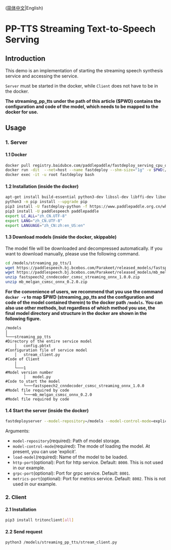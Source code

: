 ([简体中文](./README_cn.md)|English)

# PP-TTS Streaming Text-to-Speech Serving

## Introduction
This demo is an implementation of starting the streaming speech synthesis service and accessing the service.

`Server` must be started in the docker, while `Client` does not have to be in the docker.

**The streaming_pp_tts under the path of this article ($PWD) contains the configuration and code of the model, which needs to be mapped to the docker for use.**

## Usage
### 1. Server
#### 1.1 Docker

```bash
docker pull registry.baidubce.com/paddlepaddle/fastdeploy_serving_cpu_only:22.09
docker run -dit  --net=host --name fastdeploy --shm-size="1g" -v $PWD:/models registry.baidubce.com/paddlepaddle/fastdeploy_serving_cpu_only:22.09
docker exec -it -u root fastdeploy bash
```

#### 1.2 Installation (inside the docker)
```bash
apt-get install build-essential python3-dev libssl-dev libffi-dev libxml2 libxml2-dev libxslt1-dev zlib1g-dev libsndfile1 language-pack-zh-hans wget zip
python3 -m pip install --upgrade pip
pip3 install -U fastdeploy-python -f https://www.paddlepaddle.org.cn/whl/fastdeploy.html
pip3 install -U paddlespeech paddlepaddle
export LC_ALL="zh_CN.UTF-8"
export LANG="zh_CN.UTF-8"
export LANGUAGE="zh_CN:zh:en_US:en"
```

#### 1.3 Download models (inside the docker, skippable)
The model file will be downloaded and decompressed automatically. If you want to download manually, please use the following command.
```bash
cd /models/streaming_pp_tts/1
wget https://paddlespeech.bj.bcebos.com/Parakeet/released_models/fastspeech2/fastspeech2_cnndecoder_csmsc_streaming_onnx_1.0.0.zip
wget https://paddlespeech.bj.bcebos.com/Parakeet/released_models/mb_melgan/mb_melgan_csmsc_onnx_0.2.0.zip
unzip fastspeech2_cnndecoder_csmsc_streaming_onnx_1.0.0.zip
unzip mb_melgan_csmsc_onnx_0.2.0.zip
```
**For the convenience of users, we recommend that you use the command `docker -v` to map $PWD (streaming_pp_tts and the configuration and code of the model contained therein) to the docker path `/models`. You can also use other methods, but regardless of which method you use, the final model directory and structure in the docker are shown in the following figure.**

```
/models 
│
└───streaming_pp_tts                                                #Directory of the entire service model
    │   config.pbtxt                                                #Configuration file of service model
    │   stream_client.py                                            #Code of Client
    │
    └───1                                                           #Model version number
        │   model.py                                                #Code to start the model
        └───fastspeech2_cnndecoder_csmsc_streaming_onnx_1.0.0       #Model file required by code
        └───mb_melgan_csmsc_onnx_0.2.0                              #Model file required by code

```

#### 1.4 Start the server (inside the docker)

```bash
fastdeployserver --model-repository=/models --model-control-mode=explicit --load-model=streaming_pp_tts
```
Arguments:
  - `model-repository`(required): Path of model storage.
  - `model-control-mode`(required): The mode of loading the model. At present, you can use 'explicit'.
  - `load-model`(required): Name of the model to be loaded.
  - `http-port`(optional): Port for http service. Default: `8000`. This is not used in our example.
  - `grpc-port`(optional): Port for grpc service. Default: `8001`.
  - `metrics-port`(optional): Port for metrics service. Default: `8002`. This is not used in our example.

### 2. Client
#### 2.1 Installation
```bash
pip3 install tritonclient[all]
```

#### 2.2 Send request
```bash
python3 /models/streaming_pp_tts/stream_client.py
```
